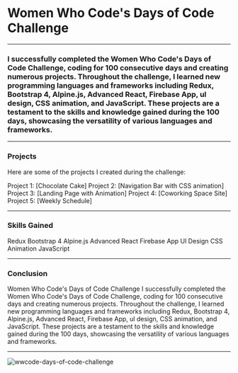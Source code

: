 # Women Who Code's Days of Code Challenge

---


### I successfully completed the Women Who Code's Days of Code Challenge, coding for 100 consecutive days and creating numerous projects. Throughout the challenge, I learned new programming languages and frameworks including Redux, Bootstrap 4, Alpine.js, Advanced React, Firebase App, ul design, CSS animation, and JavaScript. These projects are a testament to the skills and knowledge gained during the 100 days, showcasing the versatility of various languages and frameworks.


---


### Projects
Here are some of the projects I created during the challenge:

Project 1: [Chocolate Cake]
Project 2: [Navigation Bar with CSS animation]
Project 3: [Landing Page with Animation]
Project 4: [Coworking Space Site]
Project 5: [Weekly Schedule]


---


### Skills Gained
Redux
Bootstrap 4
Alpine.js
Advanced React
Firebase App
Ul Design
CSS Animation
JavaScript


---


### Conclusion
Women Who Code's Days of Code Challenge
I successfully completed the Women Who Code's Days of Code Challenge, coding for 100 consecutive days and creating numerous projects. Throughout the challenge, I learned new programming languages and frameworks including Redux, Bootstrap 4, Alpine.js, Advanced React, Firebase App, ul design, CSS animation, and JavaScript. These projects are a testament to the skills and knowledge gained during the 100 days, showcasing the versatility of various languages and frameworks.


---

![wwcode-days-of-code-challenge](https://user-images.githubusercontent.com/108270415/230931435-04aebb29-2987-43aa-a2a8-79cf9fcd7be3.png)
